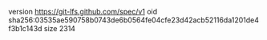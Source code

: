 version https://git-lfs.github.com/spec/v1
oid sha256:03535ae590758b0743de6b0564fe04cfe23d42acb52116da1201de4f3b1c143d
size 2314
